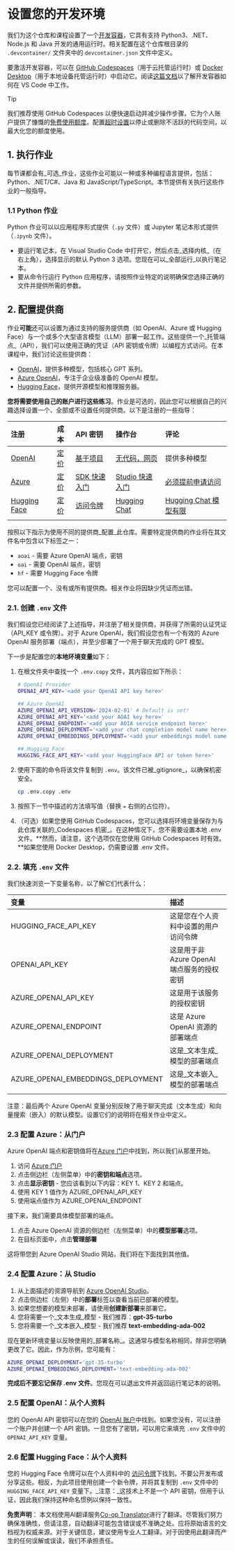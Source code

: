 <!--
CO_OP_TRANSLATOR_METADATA:
{
  "original_hash": "f12faf55ab620aef9f6761679b7ac68b",
  "translation_date": "2025-05-19T09:04:40+00:00",
  "source_file": "00-course-setup/SETUP.md",
  "language_code": "zh"
}
-->
# 设置您的开发环境

我们为这个仓库和课程设置了一个[开发容器](https://containers.dev?WT.mc_id=academic-105485-koreyst)，它具有支持 Python3、.NET、Node.js 和 Java 开发的通用运行时。相关配置在这个仓库根目录的 `.devcontainer/` 文件夹中的 `devcontainer.json` 文件中定义。

要激活开发容器，可以在 [GitHub Codespaces](https://docs.github.com/en/codespaces/overview?WT.mc_id=academic-105485-koreyst)（用于云托管运行时）或 [Docker Desktop](https://docs.docker.com/desktop/?WT.mc_id=academic-105485-koreyst)（用于本地设备托管运行时）中启动它。阅读[这篇文档](https://code.visualstudio.com/docs/devcontainers/containers?WT.mc_id=academic-105485-koreyst)以了解开发容器如何在 VS Code 中工作。

> [!TIP]  
> 我们推荐使用 GitHub Codespaces 以便快速启动并减少操作步骤。它为个人账户提供了慷慨的[免费使用额度](https://docs.github.com/billing/managing-billing-for-github-codespaces/about-billing-for-github-codespaces#monthly-included-storage-and-core-hours-for-personal-accounts?WT.mc_id=academic-105485-koreyst)。配置[超时设置](https://docs.github.com/codespaces/setting-your-user-preferences/setting-your-timeout-period-for-github-codespaces?WT.mc_id=academic-105485-koreyst)以停止或删除不活跃的代码空间，以最大化您的额度使用。

## 1. 执行作业

每节课都会有_可选_作业，这些作业可能以一种或多种编程语言提供，包括：Python、.NET/C#、Java 和 JavaScript/TypeScript。本节提供有关执行这些作业的一般指导。

### 1.1 Python 作业

Python 作业可以以应用程序形式提供（`.py` 文件）或 Jupyter 笔记本形式提供（`.ipynb` 文件）。
- 要运行笔记本，在 Visual Studio Code 中打开它，然后点击_选择内核_（在右上角），选择显示的默认 Python 3 选项。您现在可以_全部运行_以执行笔记本。
- 要从命令行运行 Python 应用程序，请按照作业特定的说明确保您选择正确的文件并提供所需的参数。

## 2. 配置提供商

作业**可能**还可以设置为通过支持的服务提供商（如 OpenAI、Azure 或 Hugging Face）与一个或多个大型语言模型（LLM）部署一起工作。这些提供一个_托管端点_（API），我们可以使用正确的凭证（API 密钥或令牌）以编程方式访问。在本课程中，我们讨论这些提供商：

- [OpenAI](https://platform.openai.com/docs/models?WT.mc_id=academic-105485-koreyst)，提供多种模型，包括核心 GPT 系列。
- [Azure OpenAI](https://learn.microsoft.com/azure/ai-services/openai/?WT.mc_id=academic-105485-koreyst)，专注于企业级准备的 OpenAI 模型。
- [Hugging Face](https://huggingface.co/docs/hub/index?WT.mc_id=academic-105485-koreyst)，提供开源模型和推理服务器。

**您将需要使用自己的账户进行这些练习**。作业是可选的，因此您可以根据自己的兴趣选择设置一个、全部或不设置任何提供商。以下是注册的一些指导：

| 注册 | 成本 | API 密钥 | 操作台 | 评论 |
|:---|:---|:---|:---|:---|
| [OpenAI](https://platform.openai.com/signup?WT.mc_id=academic-105485-koreyst)| [定价](https://openai.com/pricing#language-models?WT.mc_id=academic-105485-koreyst)| [基于项目](https://platform.openai.com/api-keys?WT.mc_id=academic-105485-koreyst) | [无代码，网页](https://platform.openai.com/playground?WT.mc_id=academic-105485-koreyst) | 提供多种模型 |
| [Azure](https://aka.ms/azure/free?WT.mc_id=academic-105485-koreyst)| [定价](https://azure.microsoft.com/pricing/details/cognitive-services/openai-service/?WT.mc_id=academic-105485-koreyst)| [SDK 快速入门](https://learn.microsoft.com/azure/ai-services/openai/quickstart?WT.mc_id=academic-105485-koreyst)| [Studio 快速入门](https://learn.microsoft.com/azure/ai-services/openai/quickstart?WT.mc_id=academic-105485-koreyst) |  [必须提前申请访问](https://learn.microsoft.com/azure/ai-services/openai/?WT.mc_id=academic-105485-koreyst)|
| [Hugging Face](https://huggingface.co/join?WT.mc_id=academic-105485-koreyst) | [定价](https://huggingface.co/pricing) | [访问令牌](https://huggingface.co/docs/hub/security-tokens?WT.mc_id=academic-105485-koreyst) | [Hugging Chat](https://huggingface.co/chat/?WT.mc_id=academic-105485-koreyst)| [Hugging Chat 模型有限](https://huggingface.co/chat/models?WT.mc_id=academic-105485-koreyst) |
| | | | | |

按照以下指示为使用不同的提供商_配置_此仓库。需要特定提供商的作业将在其文件名中包含以下标签之一：
- `aoai` - 需要 Azure OpenAI 端点，密钥
- `oai` - 需要 OpenAI 端点，密钥
- `hf` - 需要 Hugging Face 令牌

您可以配置一个、没有或所有提供商。相关作业将因缺少凭证而出错。

### 2.1. 创建 `.env` 文件

我们假设您已经阅读了上述指导，并注册了相关提供商，并获得了所需的认证凭证（API_KEY 或令牌）。对于 Azure OpenAI，我们假设您也有一个有效的 Azure OpenAI 服务部署（端点），并至少部署了一个用于聊天完成的 GPT 模型。

下一步是配置您的**本地环境变量**如下：

1. 在根文件夹中查找一个 `.env.copy` 文件，其内容应如下所示：

   ```bash
   # OpenAI Provider
   OPENAI_API_KEY='<add your OpenAI API key here>'

   ## Azure OpenAI
   AZURE_OPENAI_API_VERSION='2024-02-01' # Default is set!
   AZURE_OPENAI_API_KEY='<add your AOAI key here>'
   AZURE_OPENAI_ENDPOINT='<add your AOIA service endpoint here>'
   AZURE_OPENAI_DEPLOYMENT='<add your chat completion model name here>' 
   AZURE_OPENAI_EMBEDDINGS_DEPLOYMENT='<add your embeddings model name here>'

   ## Hugging Face
   HUGGING_FACE_API_KEY='<add your HuggingFace API or token here>'
   ```

2. 使用下面的命令将该文件复制到 `.env`。该文件已被_gitignore_，以确保机密安全。

   ```bash
   cp .env.copy .env
   ```

3. 按照下一节中描述的方法填写值（替换 `=` 右侧的占位符）。

4. （可选）如果您使用 GitHub Codespaces，您可以选择将环境变量保存为与此仓库关联的_Codespaces 机密_。在这种情况下，您不需要设置本地 .env 文件。**然而，请注意，这个选项仅在您使用 GitHub Codespaces 时有效。**如果您使用 Docker Desktop，仍需要设置 .env 文件。

### 2.2. 填充 `.env` 文件

我们快速浏览一下变量名称，以了解它们代表什么：

| 变量 | 描述 |
| :--- | :--- |
| HUGGING_FACE_API_KEY | 这是您在个人资料中设置的用户访问令牌 |
| OPENAI_API_KEY | 这是用于非 Azure OpenAI 端点服务的授权密钥 |
| AZURE_OPENAI_API_KEY | 这是用于该服务的授权密钥 |
| AZURE_OPENAI_ENDPOINT | 这是 Azure OpenAI 资源的部署端点 |
| AZURE_OPENAI_DEPLOYMENT | 这是_文本生成_模型的部署端点 |
| AZURE_OPENAI_EMBEDDINGS_DEPLOYMENT | 这是_文本嵌入_模型的部署端点 |
| | |

注意：最后两个 Azure OpenAI 变量分别反映了用于聊天完成（文本生成）和向量搜索（嵌入）的默认模型。设置它们的说明将在相关作业中定义。

### 2.3 配置 Azure：从门户

Azure OpenAI 端点和密钥值将在[Azure 门户](https://portal.azure.com?WT.mc_id=academic-105485-koreyst)中找到，所以我们从那里开始。

1. 访问 [Azure 门户](https://portal.azure.com?WT.mc_id=academic-105485-koreyst)
2. 点击侧边栏（左侧菜单）中的**密钥和端点**选项。
3. 点击**显示密钥** - 您应该看到以下内容：KEY 1、KEY 2 和端点。
4. 使用 KEY 1 值作为 AZURE_OPENAI_API_KEY
5. 使用端点值作为 AZURE_OPENAI_ENDPOINT

接下来，我们需要具体模型部署的端点。

1. 点击 Azure OpenAI 资源的侧边栏（左侧菜单）中的**模型部署**选项。
2. 在目标页面中，点击**管理部署**

这将带您到 Azure OpenAI Studio 网站，我们将在下面找到其他值。

### 2.4 配置 Azure：从 Studio

1. 从上面描述的资源导航到 [Azure OpenAI Studio](https://oai.azure.com?WT.mc_id=academic-105485-koreyst)。
2. 点击侧边栏（左侧）中的**部署**标签以查看当前已部署的模型。
3. 如果您想要的模型未部署，请使用**创建新部署**来部署它。
4. 您将需要一个_文本生成_模型 - 我们推荐：**gpt-35-turbo**
5. 您将需要一个_文本嵌入_模型 - 我们推荐 **text-embedding-ada-002**

现在更新环境变量以反映使用的_部署名称_。这通常与模型名称相同，除非您明确更改了它。因此，作为示例，您可能有：

```bash
AZURE_OPENAI_DEPLOYMENT='gpt-35-turbo'
AZURE_OPENAI_EMBEDDINGS_DEPLOYMENT='text-embedding-ada-002'
```

**完成后不要忘记保存 .env 文件**。您现在可以退出文件并返回运行笔记本的说明。

### 2.5 配置 OpenAI：从个人资料

您的 OpenAI API 密钥可以在您的 [OpenAI 账户](https://platform.openai.com/api-keys?WT.mc_id=academic-105485-koreyst)中找到。如果您没有，可以注册一个账户并创建一个 API 密钥。一旦您有了密钥，可以用它来填充 `.env` 文件中的 `OPENAI_API_KEY` 变量。

### 2.6 配置 Hugging Face：从个人资料

您的 Hugging Face 令牌可以在个人资料中的 [访问令牌](https://huggingface.co/settings/tokens?WT.mc_id=academic-105485-koreyst)下找到。不要公开发布或分享这些。相反，为此项目使用创建一个新令牌，并将其复制到 `.env` 文件中的 `HUGGING_FACE_API_KEY` 变量下。_注意：_这技术上不是一个 API 密钥，但用于认证，因此我们保持这种命名惯例以保持一致性。

**免责声明**：
本文档使用AI翻译服务[Co-op Translator](https://github.com/Azure/co-op-translator)进行了翻译。尽管我们努力确保准确性，但请注意，自动翻译可能包含错误或不准确之处。应将原始语言的文档视为权威来源。对于关键信息，建议使用专业人工翻译。对于因使用此翻译而产生的任何误解或误读，我们不承担责任。